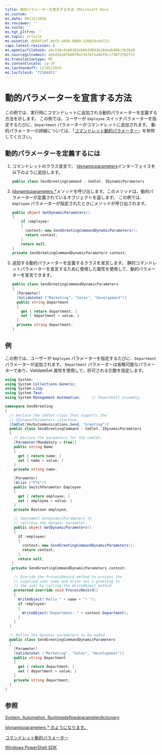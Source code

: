 ```yaml
---
title: 動的パラメーターを宣言する方法 |Microsoft Docs
ms.custom: ''
ms.date: 09/13/2016
ms.reviewer: ''
ms.suite: ''
ms.tgt_pltfrm: ''
ms.topic: article
ms.assetid: db04f1df-def5-4456-8869-336024cda723
caps.latest.revision: 8
ms.openlocfilehash: a9c530cdc66302eb6b3d9d2b284eeb486c3b2ba9
ms.sourcegitcommit: debd2b38fb8070a7357bf1a4bf9cc736f3702f31
ms.translationtype: MT
ms.contentlocale: ja-JP
ms.lasthandoff: 12/05/2019
ms.locfileid: "72364421"
---
```

# <a name="how-to-declare-dynamic-parameters"></a>動的パラメーターを宣言する方法

この例では、実行時にコマンドレットに追加される動的パラメーターを定義する方法を示します。 この例では、ユーザーが `Employee` スイッチパラメーターを指定するたびに、`Department` パラメーターがコマンドレットに追加されます。 動的パラメーターの詳細については、「[コマンドレット動的パラメーター](./cmdlet-dynamic-parameters.md)」を参照してください。

## <a name="to-define-dynamic-parameters"></a>動的パラメーターを定義するには

1. コマンドレットのクラス宣言で、 [Idynamicparameters](/dotnet/api/System.Management.Automation.IDynamicParameters)インターフェイスを以下のように追加します。

   ```csharp
   public class SendGreetingCommand : Cmdlet, IDynamicParameters
   ```

2. [Idynamicparameters *](/dotnet/api/System.Management.Automation.IDynamicParameters.GetDynamicParameters)メソッドを呼び出します。このメソッドは、動的パラメーターが定義されているオブジェクトを返します。 この例では、`Employee` パラメーターが指定されたときにメソッドが呼び出されます。

   ```csharp
   public object GetDynamicParameters()
   {
       if (employee)
       {
         context= new SendGreetingCommandDynamicParameters();
         return context;
       }
       return null;
   }
   private SendGreetingCommandDynamicParameters context;
   ```

3. 追加する動的パラメーターを定義するクラスを宣言します。 静的コマンドレットパラメーターを宣言するために使用した属性を使用して、動的パラメーターを宣言できます。

   ```csharp
   public class SendGreetingCommandDynamicParameters
   {
     [Parameter]
     [ValidateSet ("Marketing", "Sales", "Development")]
     public string Department
     {
       get { return department; }
       set { department = value; }
     }
     private string department;
   }
   ```

## <a name="example"></a>例

この例では、ユーザーが `Employee` パラメーターを指定するたびに、`Department` パラメーターが追加されます。 `Department` パラメーターは省略可能なパラメーターであり、ValidateSet 属性を使用して、許可される引数を指定します。

```csharp
using System;
using System.Collections.Generic;
using System.Linq;
using System.Text;
using System.Management.Automation;     // PowerShell assembly.

namespace SendGreeting
{
  // Declare the cmdlet class that supports the
  // IDynamicParameters interface.
  [Cmdlet(VerbsCommunications.Send, "Greeting")]
  public class SendGreetingCommand : Cmdlet, IDynamicParameters
  {
    // Declare the parameters for the cmdlet.
    [Parameter(Mandatory = true)]
    public string Name
    {
      get { return name; }
      set { name = value; }
    }
    private string name;

    [Parameter]
    [Alias ("FTE")]
    public SwitchParameter Employee
    {
      get { return employee; }
      set { employee = value; }
    }
    private Boolean employee;

    // Implement GetDynamicParameters to
    // retrieve the dynamic parameter.
    public object GetDynamicParameters()
    {
      if (employee)
      {
        context= new SendGreetingCommandDynamicParameters();
        return context;
      }
      return null;
   }
   private SendGreetingCommandDynamicParameters context;

    // Overide the ProcessRecord method to process the
    // supplied user name and write out a greeting to
    // the user by calling the WriteObject method.
    protected override void ProcessRecord()
    {
      WriteObject("Hello " + name + "! ");
      if (employee)
      {
        WriteObject("Department: " + context.Department);
      }
    }
  }

  // Define the dynamic parameters to be added
  public class SendGreetingCommandDynamicParameters
  {
    [Parameter]
    [ValidateSet ("Marketing", "Sales", "Development")]
    public string Department
    {
      get { return department; }
      set { department = value; }
    }
    private string department;
  }
}
```

## <a name="see-also"></a>参照

[System. Automation. Runtimedefinedparameterdictionary](/dotnet/api/System.Management.Automation.RuntimeDefinedParameterDictionary)

[Idynamicparameters * のようになります。](/dotnet/api/System.Management.Automation.IDynamicParameters.GetDynamicParameters)

[コマンドレット動的パラメーター](./cmdlet-dynamic-parameters.md)

[Windows PowerShell SDK](../windows-powershell-reference.md)
